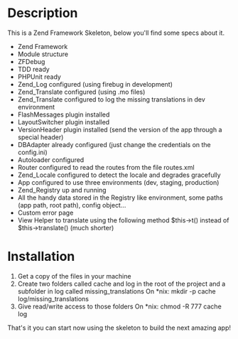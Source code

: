 Description
===========

This is a Zend Framework Skeleton, below you'll find some specs about it.

* Zend Framework
* Module structure
* ZFDebug
* TDD ready
* PHPUnit ready
* Zend_Log configured (using firebug in development)
* Zend_Translate configured (using .mo files)
* Zend_Translate configured to log the missing translations in dev environment
* FlashMessages plugin installed
* LayoutSwitcher plugin installed
* VersionHeader plugin installed (send the version of the app through a special header)
* DBAdapter already configured (just change the credentials on the config.ini)
* Autoloader configured
* Router configured to read the routes from the file routes.xml
* Zend_Locale configured to detect the locale and degrades gracefully
* App configured to use three environments (dev, staging, production)
* Zend_Registry up and running
* All the handy data stored in the Registry like environment, some paths (app path, root path), config object...
* Custom error page
* View Helper to translate using the following method $this->t() instead of $this->translate() (much shorter)

Installation
============

1. Get a copy of the files in your machine
2. Create two folders called cache and log in the root of the project and a subfolder in log called missing_translations
    On *nix:  mkdir -p cache log/missing_translations
3. Give read/write access to those folders
    On *nix: chmod -R 777 cache log

That's it you can start now using the skeleton to build the next amazing app!
